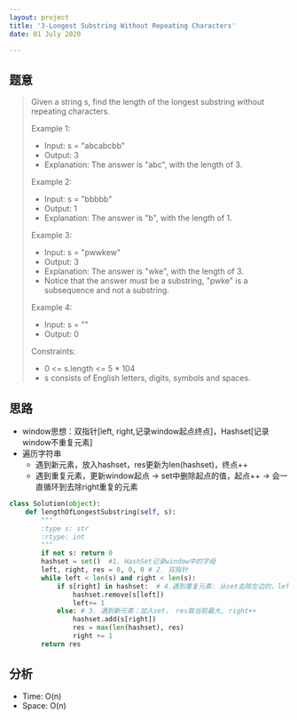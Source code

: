 ```yaml
---
layout: project
title: '3-Longest Substring Without Repeating Characters'
date: 01 July 2020

---
```

## 题意
>Given a string s, find the length of the longest substring without repeating characters. 
>
>Example 1: 
>- Input: s = "abcabcbb"
>- Output: 3
>- Explanation: The answer is "abc", with the length of 3.
>
>Example 2: 
>- Input: s = "bbbbb"
>- Output: 1
>- Explanation: The answer is "b", with the length of 1.
>
>Example 3:
>- Input: s = "pwwkew"
>- Output: 3
>- Explanation: The answer is "wke", with the length of 3.
>- Notice that the answer must be a substring, "pwke" is a subsequence and not a substring.
>
>Example 4:
>- Input: s = ""
>- Output: 0
> 
>Constraints:
>- 0 <= s.length <= 5 * 104
>- s consists of English letters, digits, symbols and spaces.

## 思路
- window思想：双指针[left, right,记录window起点终点]，Hashset[记录window不重复元素]
- 遍历字符串
  - 遇到新元素，放入hashset，res更新为len(hashset)，终点++
  - 遇到重复元素，更新window起点 -> set中删除起点的值，起点++ -> 会一直循环到去除right重复的元素

~~~python
class Solution(object):
    def lengthOfLongestSubstring(self, s):
        """
        :type s: str
        :rtype: int
        """
        if not s: return 0
        hashset = set()  #1. HashSet记录window中的字母
        left, right, res = 0, 0, 0 # 2. 双指针
        while left < len(s) and right < len(s):
            if s[right] in hashset:  # 4.遇到重复元素: 从set去除左边的，left++
                hashset.remove(s[left])
                left+= 1
            else: # 3. 遇到新元素：加入set， res取当前最大, right++
                hashset.add(s[right])
                res = max(len(hashset), res)
                right += 1
        return res
~~~

## 分析
- Time: O(n)
- Space: O(n)

